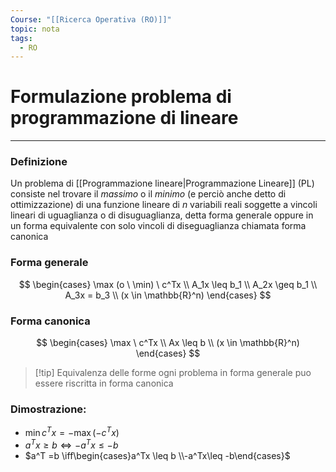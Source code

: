 ```yaml
---
Course: "[[Ricerca Operativa (RO)]]"
topic: nota
tags:
  - RO
---
```



# Formulazione problema di programmazione di lineare
---

### Definizione
Un problema di [[Programmazione lineare|Programmazione Lineare]] (PL) consiste nel trovare il _massimo_ o il
_minimo_ (e perciò anche detto di ottimizzazione) di una funzione lineare di $n$ variabili reali soggette a vincoli lineari di uguaglianza o di disuguaglianza, detta forma generale oppure in un forma equivalente con solo vincoli di diseguaglianza chiamata forma canonica

### Forma generale

$$
\begin{cases}
\max (o \ \min) \ c^Tx \\
A_1x \leq b_1 \\
A_2x \geq b_1 \\
A_3x = b_3 \\
(x \in \mathbb{R}^n)
\end{cases}
$$

### Forma canonica

$$
\begin{cases}
\max \ c^Tx \\
Ax \leq b \\
(x \in \mathbb{R}^n)
\end{cases}
$$

>[!tip] Equivalenza delle forme
 ogni problema in forma generale puo essere riscritta in forma canonica


### Dimostrazione:

- $\min c^Tx= -\max (-c^Tx)$
- $a^Tx \geq b \iff-a^Tx \leq -b$
- $a^T =b \iff\begin{cases}a^Tx \leq b \\-a^Tx\leq -b\end{cases}$
